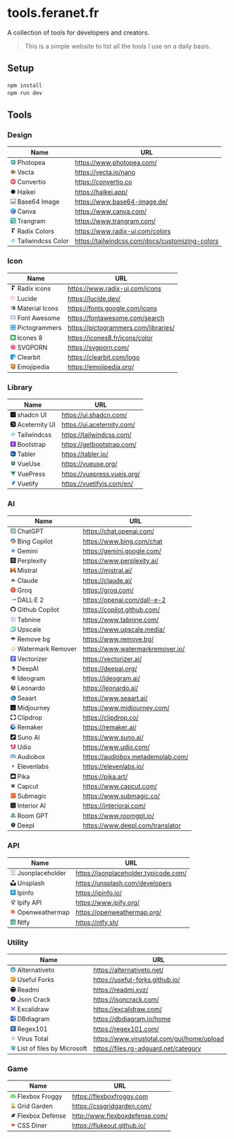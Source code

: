 # tools.feranet.fr

A collection of tools for developers and creators.

> This is a simple website to list all the tools I use on a daily basis.

## Setup

```bash
npm install
npm run dev
```

## Tools

### Design

| Name                                                                      | URL                                             |
| ------------------------------------------------------------------------- | ----------------------------------------------- |
| <img src="public/images/photopea.webp" width="12" /> Photopea             | https://www.photopea.com/                       |
| <img src="public/images/vecta.webp" width="12" /> Vecta                   | https://vecta.io/nano                           |
| <img src="public/images/convertio.webp" width="12" /> Convertio           | https://convertio.co                            |
| <img src="public/images/haikei.webp" width="12" /> Haikei                 | https://haikei.app/                             |
| <img src="public/images/base64.webp" width="12" /> Base64 Image           | https://www.base64-image.de/                    |
| <img src="public/images/canva.webp" width="12" /> Canva                   | https://www.canva.com/                          |
| <img src="public/images/trangram.webp" width="12" /> Trangram             | https://www.trangram.com/                       |
| <img src="public/images/radix.webp" width="12" /> Radix Colors            | https://www.radix-ui.com/colors                 |
| <img src="public/images/tailwindcss.webp" width="12" /> Tailwindcss Color | https://tailwindcss.com/docs/customizing-colors |

### Icon

| Name                                                                      | URL                                  |
| ------------------------------------------------------------------------- | ------------------------------------ |
| <img src="public/images/radix.webp" width="12" /> Radix icons             | https://www.radix-ui.com/icons       |
| <img src="public/images/lucide.webp" width="12" /> Lucide                 | https://lucide.dev/                  |
| <img src="public/images/material-icons.webp" width="12" /> Material Icons | https://fonts.google.com/icons       |
| <img src="public/images/font-awesome.webp" width="12" /> Font Awesome     | https://fontawesome.com/search       |
| <img src="public/images/pictogrammers.webp" width="12" /> Pictogrammers   | https://pictogrammers.com/libraries/ |
| <img src="public/images/icones8.webp" width="12" /> Icones 8              | https://icones8.fr/icons/color       |
| <img src="public/images/svgporn.webp" width="12" /> SVGPORN               | https://svgporn.com/                 |
| <img src="public/images/clearbit.webp" width="12" /> Clearbit             | https://clearbit.com/logo            |
| <img src="public/images/emojipedia.webp" width="12" /> Emojipedia         | https://emojipedia.org/              |

### Library

| Name                                                                    | URL                         |
| ----------------------------------------------------------------------- | --------------------------- |
| <img src="public/images/shadcn-ui.webp" width="12" /> shadcn UI         | https://ui.shadcn.com/      |
| <img src="public/images/aceternity-ui.webp" width="12" /> Aceternity UI | https://ui.aceternity.com/  |
| <img src="public/images/tailwindcss.webp" width="12" /> Tailwindcss     | https://tailwindcss.com/    |
| <img src="public/images/bootstrap.webp" width="12" /> Bootstrap         | https://getbootstrap.com/   |
| <img src="public/images/tabler.webp" width="12" /> Tabler               | https://tabler.io/          |
| <img src="public/images/vueuse.webp" width="12" /> VueUse               | https://vueuse.org/         |
| <img src="public/images/vuepress.webp" width="12" /> VuePress           | https://vuepress.vuejs.org/ |
| <img src="public/images/vuetify.webp" width="12" /> Vuetify             | https://vuetifyjs.com/en/   |

### AI

| Name                                                                            | URL                               |
| ------------------------------------------------------------------------------- | --------------------------------- |
| <img src="public/images/chatgpt.webp" width="12" /> ChatGPT                     | https://chat.openai.com/          |
| <img src="public/images/bing-copilot.webp" width="12" /> Bing Copilot           | https://www.bing.com/chat         |
| <img src="public/images/gemini.webp" width="12" /> Gemini                       | https://gemini.google.com/        |
| <img src="public/images/perplexity.webp" width="12" /> Perplexity               | https://www.perplexity.ai/        |
| <img src="public/images/mistral.webp" width="12" /> Mistral                     | https://mistral.ai/               |
| <img src="public/images/claude.webp" width="12" /> Claude                       | https://claude.ai/                |
| <img src="public/images/groq.webp" width="12" /> Groq                           | https://groq.com/                 |
| <img src="public/images/dalle2.webp" width="12" /> DALL·E 2                     | https://openai.com/dall-e-2       |
| <img src="public/images/github-copilot.webp" width="12" /> Github Copilot       | https://copilot.github.com/       |
| <img src="public/images/tabnine.webp" width="12" /> Tabnine                     | https://www.tabnine.com/          |
| <img src="public/images/upscale.webp" width="12" /> Upscale                     | https://www.upscale.media/        |
| <img src="public/images/remove-bg.webp" width="12" /> Remove bg                 | https://www.remove.bg/            |
| <img src="public/images/watermark-remover.webp" width="12" /> Watermark Remover | https://www.watermarkremover.io/  |
| <img src="public/images/vectorizer.webp" width="12" /> Vectorizer               | https://vectorizer.ai/            |
| <img src="public/images/deepai.webp" width="12" /> DeepAI                       | https://deepai.org/               |
| <img src="public/images/ideogram.webp" width="12" /> Ideogram                   | https://ideogram.ai/              |
| <img src="public/images/leonardo.webp" width="12" /> Leonardo                   | https://leonardo.ai/              |
| <img src="public/images/seaart.webp" width="12" /> Seaart                       | https://www.seaart.ai/            |
| <img src="public/images/midjourney.webp" width="12" /> Midjourney               | https://www.midjourney.com/       |
| <img src="public/images/clipdrop.webp" width="12" /> Clipdrop                   | https://clipdrop.co/              |
| <img src="public/images/remaker.webp" width="12" /> Remaker                     | https://remaker.ai/               |
| <img src="public/images/suno-ai.webp" width="12" /> Suno AI                     | https://www.suno.ai/              |
| <img src="public/images/udio.webp" width="12" /> Udio                           | https://www.udio.com/             |
| <img src="public/images/audiobox.webp" width="12" /> Audiobox                   | https://audiobox.metademolab.com/ |
| <img src="public/images/elevenlabs.webp" width="12" /> Elevenlabs               | https://elevenlabs.io/            |
| <img src="public/images/pika.webp" width="12" /> Pika                           | https://pika.art/                 |
| <img src="public/images/capcut.webp" width="12" /> Capcut                       | https://www.capcut.com/           |
| <img src="public/images/submagic.webp" width="12" /> Submagic                   | https://www.submagic.co/          |
| <img src="public/images/interiorai.webp" width="12" /> Interior AI              | https://interiorai.com/           |
| <img src="public/images/roomgpt.webp" width="12" /> Room GPT                    | https://www.roomgpt.io/           |
| <img src="public/images/deepl.webp" width="12" /> Deepl                         | https://www.deepl.com/translator  |

### API

| Name                                                                        | URL                                   |
| --------------------------------------------------------------------------- | ------------------------------------- |
| <img src="public/images/jsonplaceholder.webp" width="12" /> Jsonplaceholder | https://jsonplaceholder.typicode.com/ |
| <img src="public/images/unsplash.webp" width="12" /> Unsplash               | https://unsplash.com/developers       |
| <img src="public/images/ipinfo.webp" width="12" /> Ipinfo                   | https://ipinfo.io/                    |
| <img src="public/images/ipify.webp" width="12" /> Ipify API                 | https://www.ipify.org/                |
| <img src="public/images/openweathermap.webp" width="12" /> Openweathermap   | https://openweathermap.org/           |
| <img src="public/images/ntfy.webp" width="12" /> Ntfy                       | https://ntfy.sh/                      |

### Utility

| Name                                                                                          | URL                                        |
| --------------------------------------------------------------------------------------------- | ------------------------------------------ |
| <img src="public/images/alternativeto.webp" width="12" /> Alternativeto                       | https://alternativeto.net/                 |
| <img src="public/images/useful-forks.webp" width="12" /> Useful Forks                         | https://useful-forks.github.io/            |
| <img src="public/images/readmi.webp" width="12" /> Readmi                                     | https://readmi.xyz/                        |
| <img src="public/images/jsoncrack.webp" width="12" /> Json Crack                              | https://jsoncrack.com/                     |
| <img src="public/images/excalidraw.webp" width="12" /> Excalidraw                             | https://excalidraw.com/                    |
| <img src="public/images/dbdiagram.webp" width="12" /> DBdiagram                               | https://dbdiagram.io/home                  |
| <img src="public/images/regex101.webp" width="12" /> Regex101                                 | https://regex101.com/                      |
| <img src="public/images/virustotal.webp" width="12" /> Virus Total                            | https://www.virustotal.com/gui/home/upload |
| <img src="public/images/ListoffilesbyMicrosoft.webp" width="12" /> List of files by Microsoft | https://files.rg-adguard.net/category      |

### Game

| Name                                                                       | URL                            |
| -------------------------------------------------------------------------- | ------------------------------ |
| <img src="public/images/flexboxfroggy.webp" width="12" /> Flexbox Froggy   | https://flexboxfroggy.com      |
| <img src="public/images/gridgarden.webp" width="12" /> Grid Garden         | https://cssgridgarden.com/     |
| <img src="public/images/flexboxdefense.webp" width="12" /> Flexbox Defense | http://www.flexboxdefense.com/ |
| <img src="public/images/cssdiner.webp" width="12" /> CSS Diner             | https://flukeout.github.io/    |

